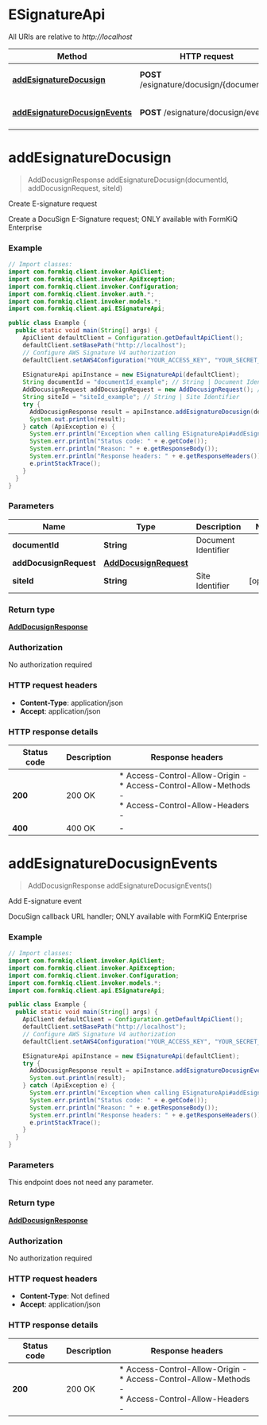 # ESignatureApi

All URIs are relative to *http://localhost*

| Method | HTTP request | Description |
|------------- | ------------- | -------------|
| [**addEsignatureDocusign**](ESignatureApi.md#addEsignatureDocusign) | **POST** /esignature/docusign/{documentId} | Create E-signature request |
| [**addEsignatureDocusignEvents**](ESignatureApi.md#addEsignatureDocusignEvents) | **POST** /esignature/docusign/events | Add E-signature event |


<a id="addEsignatureDocusign"></a>
# **addEsignatureDocusign**
> AddDocusignResponse addEsignatureDocusign(documentId, addDocusignRequest, siteId)

Create E-signature request

Create a DocuSign E-Signature request; ONLY available with FormKiQ Enterprise

### Example
```java
// Import classes:
import com.formkiq.client.invoker.ApiClient;
import com.formkiq.client.invoker.ApiException;
import com.formkiq.client.invoker.Configuration;
import com.formkiq.client.invoker.auth.*;
import com.formkiq.client.invoker.models.*;
import com.formkiq.client.api.ESignatureApi;

public class Example {
  public static void main(String[] args) {
    ApiClient defaultClient = Configuration.getDefaultApiClient();
    defaultClient.setBasePath("http://localhost");
    // Configure AWS Signature V4 authorization
    defaultClient.setAWS4Configuration("YOUR_ACCESS_KEY", "YOUR_SECRET_KEY", "REGION", "SERVICE")
    
    ESignatureApi apiInstance = new ESignatureApi(defaultClient);
    String documentId = "documentId_example"; // String | Document Identifier
    AddDocusignRequest addDocusignRequest = new AddDocusignRequest(); // AddDocusignRequest | 
    String siteId = "siteId_example"; // String | Site Identifier
    try {
      AddDocusignResponse result = apiInstance.addEsignatureDocusign(documentId, addDocusignRequest, siteId);
      System.out.println(result);
    } catch (ApiException e) {
      System.err.println("Exception when calling ESignatureApi#addEsignatureDocusign");
      System.err.println("Status code: " + e.getCode());
      System.err.println("Reason: " + e.getResponseBody());
      System.err.println("Response headers: " + e.getResponseHeaders());
      e.printStackTrace();
    }
  }
}
```

### Parameters

| Name | Type | Description  | Notes |
|------------- | ------------- | ------------- | -------------|
| **documentId** | **String**| Document Identifier | |
| **addDocusignRequest** | [**AddDocusignRequest**](AddDocusignRequest.md)|  | |
| **siteId** | **String**| Site Identifier | [optional] |

### Return type

[**AddDocusignResponse**](AddDocusignResponse.md)

### Authorization

No authorization required

### HTTP request headers

 - **Content-Type**: application/json
 - **Accept**: application/json

### HTTP response details
| Status code | Description | Response headers |
|-------------|-------------|------------------|
| **200** | 200 OK |  * Access-Control-Allow-Origin -  <br>  * Access-Control-Allow-Methods -  <br>  * Access-Control-Allow-Headers -  <br>  |
| **400** | 400 OK |  -  |

<a id="addEsignatureDocusignEvents"></a>
# **addEsignatureDocusignEvents**
> AddDocusignResponse addEsignatureDocusignEvents()

Add E-signature event

DocuSign callback URL handler; ONLY available with FormKiQ Enterprise

### Example
```java
// Import classes:
import com.formkiq.client.invoker.ApiClient;
import com.formkiq.client.invoker.ApiException;
import com.formkiq.client.invoker.Configuration;
import com.formkiq.client.invoker.models.*;
import com.formkiq.client.api.ESignatureApi;

public class Example {
  public static void main(String[] args) {
    ApiClient defaultClient = Configuration.getDefaultApiClient();
    defaultClient.setBasePath("http://localhost");
    // Configure AWS Signature V4 authorization
    defaultClient.setAWS4Configuration("YOUR_ACCESS_KEY", "YOUR_SECRET_KEY", "REGION", "SERVICE")

    ESignatureApi apiInstance = new ESignatureApi(defaultClient);
    try {
      AddDocusignResponse result = apiInstance.addEsignatureDocusignEvents();
      System.out.println(result);
    } catch (ApiException e) {
      System.err.println("Exception when calling ESignatureApi#addEsignatureDocusignEvents");
      System.err.println("Status code: " + e.getCode());
      System.err.println("Reason: " + e.getResponseBody());
      System.err.println("Response headers: " + e.getResponseHeaders());
      e.printStackTrace();
    }
  }
}
```

### Parameters
This endpoint does not need any parameter.

### Return type

[**AddDocusignResponse**](AddDocusignResponse.md)

### Authorization

No authorization required

### HTTP request headers

 - **Content-Type**: Not defined
 - **Accept**: application/json

### HTTP response details
| Status code | Description | Response headers |
|-------------|-------------|------------------|
| **200** | 200 OK |  * Access-Control-Allow-Origin -  <br>  * Access-Control-Allow-Methods -  <br>  * Access-Control-Allow-Headers -  <br>  |

